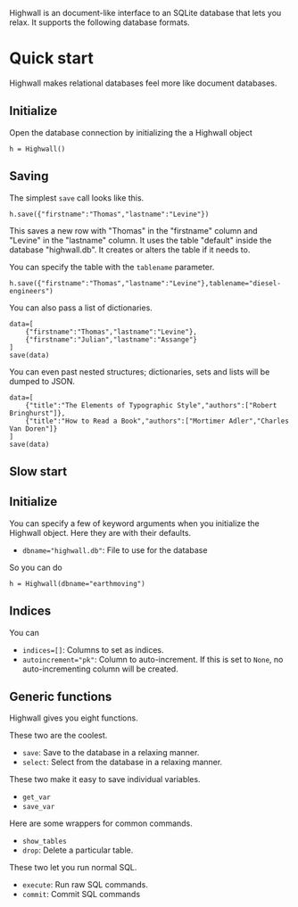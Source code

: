 Highwall is an document-like interface to an SQLite database that lets you relax.
It supports the following database formats.

Quick start
==========

Highwall makes relational databases feel more like document databases.

## Initialize

Open the database connection by initializing the a Highwall object

    h = Highwall()

## Saving
The simplest `save` call looks like this.

    h.save({"firstname":"Thomas","lastname":"Levine"})

This saves a new row with "Thomas" in the "firstname" column and
"Levine" in the "lastname" column. It uses the table "default"
inside the database "highwall.db". It creates or alters the table
if it needs to.

You can specify the table with the `tablename` parameter.

    h.save({"firstname":"Thomas","lastname":"Levine"},tablename="diesel-engineers")

You can also pass a list of dictionaries.

    data=[
        {"firstname":"Thomas","lastname":"Levine"},
        {"firstname":"Julian","lastname":"Assange"}
    ]
    save(data)

You can even past nested structures; dictionaries,
sets and lists will be dumped to JSON.

    data=[
        {"title":"The Elements of Typographic Style","authors":["Robert Bringhurst"]},
        {"title":"How to Read a Book","authors":["Mortimer Adler","Charles Van Doren"]}
    ]
    save(data)

Slow start
---------
## Initialize

You can specify a few of keyword arguments when you initialize
the Highwall object. Here they are with their defaults.

* `dbname="highwall.db"`: File to use for the database

So you can do

    h = Highwall(dbname="earthmoving")

## Indices
You can 

* `indices=[]`: Columns to set as indices.
* `autoincrement="pk"`: Column to auto-increment. If this is set to `None`, no auto-incrementing column will be created.

Generic functions
-----------
Highwall gives you eight functions.

These two are the coolest.

* `save`: Save to the database in a relaxing manner.
* `select`: Select from the database in a relaxing manner.

These two make it easy to save individual variables.

* `get_var`
* `save_var`

Here are some wrappers for common commands.

* `show_tables`
* `drop`: Delete a particular table.

These two let you run normal SQL.

* `execute`: Run raw SQL commands.
* `commit`: Commit SQL commands
